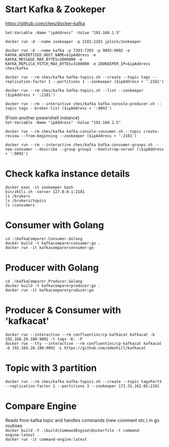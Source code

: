 # Start Kafka & Zookeper

https://github.com/ches/docker-kafka

`Set-Variable -Name "ipAddress" -Value "192.168.1.5"`

`docker run -d --name zookeeper -p 2181:2181 jplock/zookeeper`

`docker run -d --name kafka -p 7203:7203 -p 9092:9092 -e KAFKA_ADVERTISED_HOST_NAME=$ipAddress -e KAFKA_MESSAGE_MAX_BYTES=3000000 -e KAFKA_REPLICA_FETCH_MAX_BYTES=3100000 -e ZOOKEEPER_IP=$ipAddress ches/kafka`

`docker run --rm ches/kafka kafka-topics.sh --create --topic tags --replication-factor 1 --partitions 1 --zookeeper ($ipAddress + ':2181')`

`docker run --rm ches/kafka kafka-topics.sh --list --zookeeper ($ipAddress + ':2181')`

`docker run --rm --interactive ches/kafka kafka-console-producer.sh --topic tags --broker-list ($ipAddress + ':9092')`

(From another powershell instance)  
`Set-Variable -Name "ipAddress" -Value "192.168.1.5"`

`docker run --rm ches/kafka kafka-console-consumer.sh --topic create-review --from-beginning --zookeeper ($ipAddress + ':2181')`

`docker run --rm --interactive ches/kafka kafka-consumer-groups.sh --new-consumer --describe --group group1 --bootstrap-server (\$ipAddress + ':9092')`

# Check kafka instance details

`docker exec -it zookeeper bash`  
`bin/zkCli.sh -server 127.0.0.1:2181`  
`ls /brokers`  
`ls /brokers/topics`  
`ls /consumers`

# Consumer with Golang

`cd .\KafkaComparer.Consumer.Golang`  
`docker build -t kafkacomparerconsumer:go .`  
`docker run -it kafkacomparerconsumer:go`

# Producer with Golang

`cd .\KafkaComparer.Producer.Golang`  
`docker build -t kafkacomparerproducer:go .`  
`docker run -it kafkacomparerproducer:go`

# Producer & Consumer with 'kafkacat'

`docker run --interactive --rm confluentinc/cp-kafkacat kafkacat -b 192.168.20.180:9092 -t tags -K: -P`  
`docker run --tty --interactive --rm confluentinc/cp-kafkacat kafkacat -b 192.168.20.180:9092 -L https://github.com/edenhill/kafkacat`

# Topic with 3 partition

`docker run --rm ches/kafka kafka-topics.sh --create --topic tagsPart3 --replication-factor 1 --partitions 3 --zookeeper 172.31.162.65:2181`

# Compare Engine

Reads from kafka topic and handles commands (new comment etc.) in go routines  
`docker build -f .\build\CommandEngine\Dockerfile -t command-engine:latest .`  
`docker run -it command-engine:latest`

